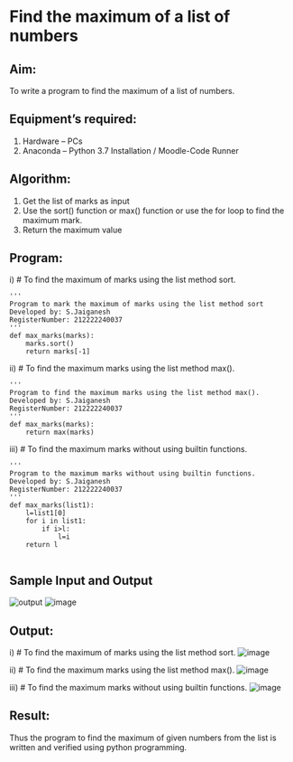 # Find the maximum of a list of numbers
## Aim:
To write a program to find the maximum of a list of numbers.
## Equipment’s required:
1.  Hardware – PCs
2.	Anaconda – Python 3.7 Installation / Moodle-Code Runner
## Algorithm:
1.	Get the list of marks as input
2.	Use the sort() function or max() function or use the for loop to find the maximum mark.
3.	Return the maximum value
## Program:

i)	# To find the maximum of marks using the list method sort.
```
''' 
Program to mark the maximum of marks using the list method sort
Developed by: S.Jaiganesh
RegisterNumber: 212222240037
'''
def max_marks(marks):
    marks.sort()
    return marks[-1]

```

ii)	# To find the maximum marks using the list method max().
```
''' 
Program to find the maximum marks using the list method max().
Developed by: S.Jaiganesh
RegisterNumber: 212222240037
'''
def max_marks(marks):
    return max(marks)

```

iii) # To find the maximum marks without using builtin functions.
```
''' 
Program to the maximum marks without using builtin functions.
Developed by: S.Jaiganesh
RegisterNumber: 212222240037
'''
def max_marks(list1):
    l=list1[0]
    for i in list1:
        if i>l:
            l=i
    return l        


```
## Sample Input and Output
![output](./img/max_marks1.jpg) 
![image](https://github.com/Jaiganesh235/FindMaximum/assets/118657189/a817b144-140e-4fc2-91a9-8962fc4ce867)


## Output:
i)	# To find the maximum of marks using the list method sort.
![image](https://github.com/Jaiganesh235/FindMaximum/assets/118657189/377ee5b6-09a8-4d64-a864-9d4b78158c25)

ii)	# To find the maximum marks using the list method max().
![image](https://github.com/Jaiganesh235/FindMaximum/assets/118657189/9c3ff0e9-7104-4ffb-b906-50c2a775c2d7)

iii) # To find the maximum marks without using builtin functions.
![image](https://github.com/Jaiganesh235/FindMaximum/assets/118657189/0628c1d1-9e9d-4a48-b4a9-c2fdcae625ad)

## Result:
Thus the program to find the maximum of given numbers from the list is written and verified using python programming.
